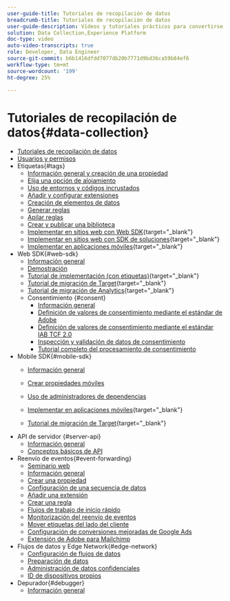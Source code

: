 ```yaml
---
user-guide-title: Tutoriales de recopilación de datos
breadcrumb-title: Tutoriales de recopilación de datos
user-guide-description: Vídeos y tutoriales prácticos para convertirse en un usuario experto en la recopilación de datos en Experience Platform.
solution: Data Collection,Experience Platform
doc-type: video
auto-video-transcripts: true
role: Developer, Data Engineer
source-git-commit: b6b1416dfdd7077db20b7771d9bd36ca59b84ef6
workflow-type: tm+mt
source-wordcount: '199'
ht-degree: 25%

---
```



# Tutoriales de recopilación de datos{#data-collection}

+ [Tutoriales de recopilación de datos](overview.md)
+ [Usuarios y permisos](admin/users-and-permissions.md)
+ Etiquetas{#tags}
   + [Información general y creación de una propiedad](tags/create-a-property.md)
   + [Elija una opción de alojamiento](tags/choose-a-hosting-option.md)
   + [Uso de entornos y códigos incrustados](tags/use-environments-and-embed-codes.md)
   + [Añadir y configurar extensiones](tags/add-and-configure-extensions.md)
   + [Creación de elementos de datos](tags/create-data-elements.md)
   + [Generar reglas](tags/build-rules.md)
   + [Apilar reglas](tags/stack-rules.md)
   + [Crear y publicar una biblioteca](tags/build-and-publish-a-library.md)
   + [Implementar en sitios web con Web SDK](https://experienceleague.adobe.com/es/docs/platform-learn/implement-web-sdk/overview){target="_blank"}
   + [Implementar en sitios web con SDK de soluciones](https://experienceleague.adobe.com/docs/platform-learn/implement-in-websites/overview.html){target="_blank"}
   + [Implementar en aplicaciones móviles](https://experienceleague.adobe.com/en/docs/platform-learn/implement-mobile-sdk/overview){target="_blank"}
+ Web SDK{#web-sdk}
   + [Información general](web-sdk/overview.md)
   + [Demostración](web-sdk/demo.md)
   + [Tutorial de implementación (con etiquetas)](https://experienceleague.adobe.com/es/docs/platform-learn/implement-web-sdk/overview){target="_blank"}
   + [Tutorial de migración de Target](https://experienceleague.adobe.com/en/docs/platform-learn/migrate-target-to-websdk/introduction){target="_blank"}
   + [Tutorial de migración de Analytics](https://experienceleague.adobe.com/es/docs/platform-learn/migrate-analytics-to-websdk/migration-to-websdk-overview){target="_blank"}
   + Consentimiento {#consent}
      + [Información general](web-sdk/consent/overview.md)
      + [Definición de valores de consentimiento mediante el estándar de Adobe](web-sdk/consent/set-consent-adobe.md)
      + [Definición de valores de consentimiento mediante el estándar IAB TCF 2.0](web-sdk/consent/set-consent-iab.md)
      + [Inspección y validación de datos de consentimiento](web-sdk/consent/inspect.md)
      + [Tutorial completo del procesamiento de consentimiento](web-sdk/consent/tutorial.md)
+ Mobile SDK{#mobile-sdk}
   + [Información general](mobile-sdk/overview.md)
   + [Crear propiedades móviles](mobile-sdk/create-mobile-properties.md)
   + [Uso de administradores de dependencias](mobile-sdk/use-dependency-managers.md)
   + [Implementar en aplicaciones móviles](https://experienceleague.adobe.com/en/docs/platform-learn/implement-mobile-sdk/overview){target="_blank"}

   + [Tutorial de migración de Target](https://experienceleague.adobe.com/en/docs/platform-learn/migrate-target-to-mobile-sdk-decisioning/overview){target="_blank"}
+ API de servidor {#server-api}
   + [Información general](server-api/overview.md)
   + [Conceptos básicos de API](server-api/introduction.md)
+ Reenvío de eventos{#event-forwarding}
   + [Seminario web](event-forwarding/webinar.md)
   + [Información general](event-forwarding/overview.md)
   + [Crear una propiedad](event-forwarding/create-a-property.md)
   + [Configuración de una secuencia de datos](event-forwarding/set-up-a-datastream.md)
   + [Añadir una extensión](event-forwarding/add-an-extension.md)
   + [Crear una regla](event-forwarding/create-a-rule.md)
   + [Flujos de trabajo de inicio rápido](event-forwarding/quick-start-workflows.md)
   + [Monitorización del reenvío de eventos](event-forwarding/monitor.md)
   + [Mover etiquetas del lado del cliente](event-forwarding/consider-moving-tags.md)
   + [Configuración de conversiones mejoradas de Google Ads](event-forwarding/set-up-google-ads-enhanced-conversions.md)
   + [Extensión de Adobe para Mailchimp](event-forwarding/adobe-extension-for-mailchimp.md)
+ Flujos de datos y Edge Network{#edge-network}
   + [Configuración de flujos de datos](edge/configure-datastreams.md)
   + [Preparación de datos](edge/data-prep.md)
   + [Administración de datos confidenciales](edge/manage-sensitive-data-in-datastreams.md)
   + [ID de dispositivos propios](edge/generate-first-party-device-ids.md)
+ Depurador{#debugger}
   + [Información general](debugger/overview.md)
